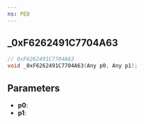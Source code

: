 ```yaml
---
ns: PED
---
```

## _0xF6262491C7704A63

```c
// 0xF6262491C7704A63
void _0xF6262491C7704A63(Any p0, Any p1);
```

## Parameters
* **p0**:
* **p1**:
